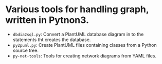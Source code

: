 # Various tools for handling graph, written in Pytnon3.

 * `dbdia2sql.py`: Convert a PlantUML database diagram in to the statements 
   tht creates the database.
 * `py2puml.py`: Create PlantUML files containing classes from a Python source
   tree.
 * `py-net-tools`: Tools for creating network diagrams from YAML files.